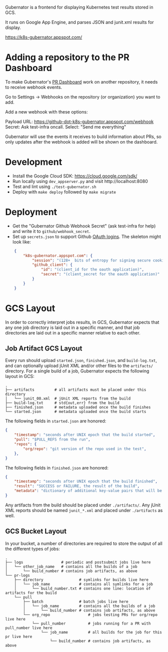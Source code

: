 Gubernator is a frontend for displaying Kubernetes test results stored in GCS.

It runs on Google App Engine, and parses JSON and junit.xml results for display.

https://k8s-gubernator.appspot.com/

# Adding a repository to the PR Dashboard

To make Gubernator's [PR Dashboard](https://k8s-gubernator.appspot.com/pr) work
on another repository, it needs to receive webhook events.

Go to Settings -> Webhooks on the repository (or organization) you want to add.

Add a new webhook with these options:

Payload URL: https://github-dot-k8s-gubernator.appspot.com/webhook
Secret: Ask test-infra oncall.
Select: "Send me everything"

Gubernator will use the events it receives to build information about PRs, so
only updates after the webhook is added will be shown on the dashboard.

# Development

- Install the Google Cloud SDK: https://cloud.google.com/sdk/
- Run locally using `dev_appserver.py` and visit http://localhost:8080
- Test and lint using `./test-gubernator.sh`
- Deploy with `make deploy` followed by `make migrate`

# Deployment

- Get the "Gubernator Github Webhook Secret" (ask test-infra for help) and write
  it to `github/webhook_secret`.
- Set up `secrets.json` to support Github [OAuth logins](https://github.com/settings/applications).
  The skeleton might look like:

```json
    {
        "k8s-gubernator.appspot.com": {
            "session": "(128+  bits of entropy for signing secure cookies)",
            "github_client": {
                "id": "(client_id for the oauth application)",
                "secret": "(client_secret for the oauth application)"
            }
        }
    }
```

# GCS Layout

In order to correctly interpret jobs results, in GCS, Gubernator expects that
any one job directory is laid out in a specific manner, and that job directories
are laid out in a specific manner relative to each other.

## Job Artifact GCS Layout

Every run should upload `started.json`, `finished.json`, and `build-log.txt`, and
can optionally upload jUnit XML and/or other files to the `artifacts/` directory.
For a single build of a job, Gubernator expects the following layout in GCS:

```
.
├── artifacts         # all artifacts must be placed under this directory
│   └── junit_00.xml  # jUnit XML reports from the build
├── build-log.txt     # std{out,err} from the build
├── finished.json     # metadata uploaded once the build finishes
└── started.json      # metadata uploaded once the build starts
```

The following fields in `started.json` are honored:

```json
{
    "timestamp": "seconds after UNIX epoch that the build started",
    "pull": "$PULL_REFS from the run",
    "repos": {
        "org/repo": "git version of the repo used in the test",
    },
}
```

The following fields in `finished.json` are honored:

```json
{
    "timestamp": "seconds after UNIX epoch that the build finished",
    "result": "SUCCESS or FAILURE, the result of the build",
    "metadata": "dictionary of additional key-value pairs that will be displayed to the user",
}
```

Any artifacts from the build should be placed under `./artifacts/`. Any jUnit
XML reports should be named `junit_*.xml` and placed under `./artifacts` as well.

## GCS Bucket Layout

In your bucket, a number of directories are required to store the output of all
the different types of jobs:

```
.
├── logs                 # periodic and postsubmit jobs live here
│   └── other_job_name   # contains all the builds of a job
│       └── build_number # contains job artifacts, as above
└── pr-logs
    ├── directory                # symlinks for builds live here
    │   └── job_name             # contains all symlinks for a job
    │       └── build_number.txt # contains one line: location of artifacts for the build
    └── pull
        ├── batch                # batch jobs live here
        │   └── job_name         # contains all the builds of a job
        │       └── build_number # contains job artifacts, as above
        └── org_repo                 # jobs testing PRs for org/repo live here
            └── pull_number          # jobs running for a PR with pull_number live here
                └── job_name         # all builds for the job for this pr live here
                    └── build_number # contains job artifacts, as above
```
